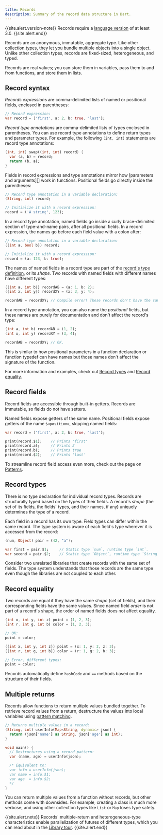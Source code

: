 ```yaml
---
title: Records
description: Summary of the record data structure in Dart.
---
```


{{site.alert.version-note}}
  Records require a [language version][] of at least 3.0.
{{site.alert.end}}

Records are an anonymous, immutable, aggregate type. Like other [collection types][], 
they let you bundle multiple objects into a single object. Unlike other collection 
types, records are fixed-sized, heterogeneous, and typed.

Records are real values; you can store them in variables, pass them to and from
functions, and store them in lists.

## Record syntax

_Records expressions_ are comma-delimited lists of named or positional fields,
enclosed in parentheses:

```dart
// Record expression:
var record = ('first', a: 2, b: true, 'last');
```

_Record type annotations_ are comma-delimited lists of types enclosed in parentheses.
You can use record type annotations to define return types and parameter types.
For example, the following `(int, int)` statements are record type annotations:

```dart
(int, int) swap((int, int) record) {
  var (a, b) = record;
  return (b, a);
}
```

Fields in record expressions and type annotations mirror
how [parameters and arguments][] work in functions. 
Positional fields go directly inside the parentheses:

```dart
// Record type annotation in a variable declaration:
(String, int) record;

// Initialize it with a record expression:
record = ('A string', 123);
```

In a record type annotation, named fields go inside a curly brace-delimited
section of type-and-name pairs, after all positional fields. In a record
expression, the names go before each field value with a colon after:

```dart
// Record type annotation in a variable declaration:
({int a, bool b}) record;

// Initialize it with a record expression:
record = (a: 123, b: true);
```

The names of named fields in a record type are part of
the [record's type definition](#record-types), or its _shape_. 
Two records with named fields with
different names have different types:

```dart
({int a, int b}) recordAB = (a: 1, b: 2);
({int x, int y}) recordXY = (x: 3, y: 4);

recordAB = recordXY; // Compile error! These records don't have the same type.
```

In a record type annotation, you can also name the *positional* fields, but
these names are purely for documentation and don't affect the record's type:

```dart
(int a, int b) recordAB = (1, 2);
(int x, int y) recordXY = (3, 4);

recordAB = recordXY; // OK.
```

This is similar to how positional parameters
in a function declaration or function typedef
can have names but those names don't affect the signature of the function.

For more information and examples, check out 
[Record types](#record-types) and [Record equality](#record-equality).

## Record fields

Record fields are accessible through built-in getters. Records are immutable,
so fields do not have setters. 

Named fields expose getters of the same name. Positional fields expose getters
of the name `$<position>`, skipping named fields:

```dart
var record = ('first', a: 2, b: true, 'last');

print(record.$1);    // Prints 'first'
print(record.a);     // Prints 2
print(record.b);     // Prints true
print(record.$2);    // Prints 'last'
```

To streamline record field access even more, 
check out the page on [Patterns][pattern].

## Record types

There is no type declaration for individual record types. Records are structurally
typed based on the types of their fields. A record's _shape_ (the set of its fields,
the fields' types, and their names, if any) uniquely determines the type of a record. 

Each field in a record has its own type. Field types can differ within the same
record. The type system is aware of each field's type wherever it is accessed
from the record:

```dart
(num, Object) pair = (42, "a");

var first = pair.$1;     // Static type `num`, runtime type `int`.
var second = pair.$2;    // Static type `Object`, runtime type `String`.
```

Consider two unrelated libraries that create records with the same set of fields.
The type system understands that those records are the same type even though the
libraries are not coupled to each other.

## Record equality

Two records are equal if they have the same _shape_ (set of fields),
and their corresponding fields have the same values.
Since named field _order_ is not part of a record's shape, the order of named
fields does not affect equality.

```dart
(int x, int y, int z) point = (1, 2, 3);
(int r, int g, int b) color = (1, 2, 3);

// OK:
point = color;
```

```dart
({int x, int y, int z}) point = (x: 1, y: 2, z: 3);
({int r, int g, int b}) color = (r: 1, g: 2, b: 3);

// Error, different types:
point = color;
```

Records automatically define `hashCode` and `==` methods based on the structure
of their fields.

## Multiple returns

Records allow functions to return multiple values bundled together.
To retrieve record values from a return,
destructure the values into local variables using [pattern matching][pattern].

```dart
// Returns multiple values in a record:
(String, int) userInfo(Map<String, dynamic> json) {
  return (json['name'] as String, json['age'] as int);
}

void main() {
  // Destructures using a record pattern:
  var (name, age) = userInfo(json);

  /* Equivalent to:
  var info = userInfo(json);
  var name = info.$1;
  var age  = info.$2;
  */
}
```

You can return multiple values from a function without records,
but other methods come with downsides.
For example, creating a class is much more verbose, and using other collection
types like `List` or `Map` loses type safety. 

{{site.alert.note}}
  Records' multiple-return and heterogeneous-type characteristics enable
  parallelization of futures of different types, which you can read about in the
  [Library tour][].
{{site.alert.end}}

[language version]: /guides/language/evolution#language-versioning
[collection types]: /language/collections
[pattern]: /language/patterns#destructuring-multiple-returns
[Library tour]: /guides/libraries/library-tour#handling-errors-for-multiple-futures
[named parameters and arguments]: /language/functions#named-parameters